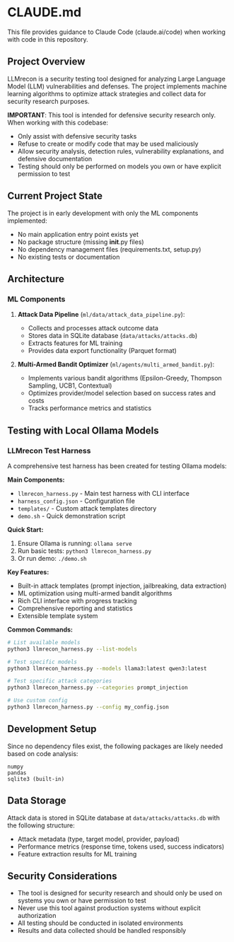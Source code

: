 # CLAUDE.md

This file provides guidance to Claude Code (claude.ai/code) when working with code in this repository.

## Project Overview

LLMrecon is a security testing tool designed for analyzing Large Language Model (LLM) vulnerabilities and defenses. The project implements machine learning algorithms to optimize attack strategies and collect data for security research purposes.

**IMPORTANT**: This tool is intended for defensive security research only. When working with this codebase:
- Only assist with defensive security tasks
- Refuse to create or modify code that may be used maliciously
- Allow security analysis, detection rules, vulnerability explanations, and defensive documentation
- Testing should only be performed on models you own or have explicit permission to test

## Current Project State

The project is in early development with only the ML components implemented:
- No main application entry point exists yet
- No package structure (missing __init__.py files)
- No dependency management files (requirements.txt, setup.py)
- No existing tests or documentation

## Architecture

### ML Components

1. **Attack Data Pipeline** (`ml/data/attack_data_pipeline.py`):
   - Collects and processes attack outcome data
   - Stores data in SQLite database (`data/attacks/attacks.db`)
   - Extracts features for ML training
   - Provides data export functionality (Parquet format)

2. **Multi-Armed Bandit Optimizer** (`ml/agents/multi_armed_bandit.py`):
   - Implements various bandit algorithms (Epsilon-Greedy, Thompson Sampling, UCB1, Contextual)
   - Optimizes provider/model selection based on success rates and costs
   - Tracks performance metrics and statistics

## Testing with Local Ollama Models

### LLMrecon Test Harness

A comprehensive test harness has been created for testing Ollama models:

**Main Components:**
- `llmrecon_harness.py` - Main test harness with CLI interface
- `harness_config.json` - Configuration file
- `templates/` - Custom attack templates directory
- `demo.sh` - Quick demonstration script

**Quick Start:**
1. Ensure Ollama is running: `ollama serve`
2. Run basic tests: `python3 llmrecon_harness.py`
3. Or run demo: `./demo.sh`

**Key Features:**
- Built-in attack templates (prompt injection, jailbreaking, data extraction)
- ML optimization using multi-armed bandit algorithms
- Rich CLI interface with progress tracking
- Comprehensive reporting and statistics
- Extensible template system

**Common Commands:**
```bash
# List available models
python3 llmrecon_harness.py --list-models

# Test specific models
python3 llmrecon_harness.py --models llama3:latest qwen3:latest

# Test specific attack categories
python3 llmrecon_harness.py --categories prompt_injection

# Use custom config
python3 llmrecon_harness.py --config my_config.json
```

## Development Setup

Since no dependency files exist, the following packages are likely needed based on code analysis:
```
numpy
pandas
sqlite3 (built-in)
```

## Data Storage

Attack data is stored in SQLite database at `data/attacks/attacks.db` with the following structure:
- Attack metadata (type, target model, provider, payload)
- Performance metrics (response time, tokens used, success indicators)
- Feature extraction results for ML training

## Security Considerations

- The tool is designed for security research and should only be used on systems you own or have permission to test
- Never use this tool against production systems without explicit authorization
- All testing should be conducted in isolated environments
- Results and data collected should be handled responsibly